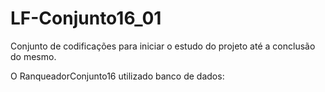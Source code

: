 # LF-Conjunto16_01
Conjunto de codificações para iniciar o estudo do projeto até a conclusão do mesmo.

 O RanqueadorConjunto16 utilizado banco de dados:
